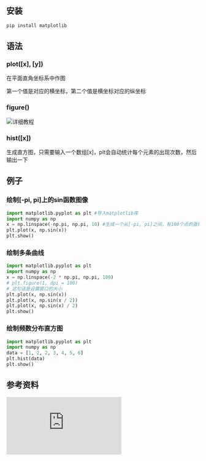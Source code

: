 ## 安装

```python
pip install matplotlib
```

## 语法

### plot([x], [y])

在平面直角坐标系中作图

第一个值是对应的横坐标，第二个值是横坐标对应的纵坐标

### figure()

![详细教程](https://blog.csdn.net/m0_37362454/article/details/81511427)

### hist([x])

生成直方图，只需要输入一个数组[x]，plt会自动统计每个元素的出现次数，然后输出一下




## 例子

### 绘制[-pi, pi]上的sin函数图像

```python
import matplotlib.pyplot as plt #导入matplotlib库
import numpy as np
x = np.linspace(-np.pi, np.pi, 10) #生成一个从[-pi, pi]之间，有100个点的直线
plt.plot(x, np.sin(x))
plt.show()
```

### 绘制多条曲线

```python
import matplotlib.pyplot as plt
import numpy as np
x = np.linspace(-2 * np.pi, np.pi, 100)
# plt.figure(1, dpi = 100)
# 这句话是设置窗口的大小
plt.plot(x, np.sin(x))
plt.plot(x, np.sin(x / 2))
plt.plot(x, np.sin(x) / 2)
plt.show()
```

### 绘制频数分布直方图

```python
import matplotlib.pyplot as plt
import numpy as np
data = [1, 2, 2, 3, 4, 5, 6]
plt.hist(data)
plt.show()
```

## 参考资料


![奇奇怪怪的中文文档](https://www.osgeo.cn/matplotlib/contents.html)

